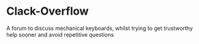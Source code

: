 # Clack-Overflow
A forum to discuss mechanical keyboards, whilst trying to get trustworthy help sooner and avoid repetitive questions
